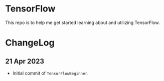# TensorFlow
This repo is to help me get started learning about and utilizing TensorFlow.

# ChangeLog
## 21 Apr 2023
* Initial commit of `TensorFlowBeginner`.
